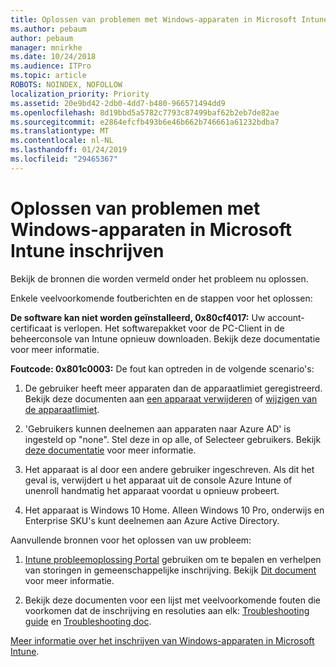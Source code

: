```yaml
---
title: Oplossen van problemen met Windows-apparaten in Microsoft Intune inschrijven
ms.author: pebaum
author: pebaum
manager: mnirkhe
ms.date: 10/24/2018
ms.audience: ITPro
ms.topic: article
ROBOTS: NOINDEX, NOFOLLOW
localization_priority: Priority
ms.assetid: 20e9bd42-2db0-4dd7-b480-966571494dd9
ms.openlocfilehash: 8d19bbd5a5782c7793c87499baf62b2eb7de82ae
ms.sourcegitcommit: e2864efcfb493b6e46b662b746661a61232bdba7
ms.translationtype: MT
ms.contentlocale: nl-NL
ms.lasthandoff: 01/24/2019
ms.locfileid: "29465367"
---
```

# <a name="troubleshoot-issues-with-enrolling-windows-devices-in-microsoft-intune"></a>Oplossen van problemen met Windows-apparaten in Microsoft Intune inschrijven

Bekijk de bronnen die worden vermeld onder het probleem nu oplossen. 
  
Enkele veelvoorkomende foutberichten en de stappen voor het oplossen:
  
 **De software kan niet worden geïnstalleerd, 0x80cf4017:** Uw account-certificaat is verlopen. Het softwarepakket voor de PC-Client in de beheerconsole van Intune opnieuw downloaden. Bekijk deze documentatie voor meer informatie. 
  
 **Foutcode: 0x801c0003:** De fout kan optreden in de volgende scenario's: 
  
1. De gebruiker heeft meer apparaten dan de apparaatlimiet geregistreerd. Bekijk deze documenten aan [een apparaat verwijderen](https://docs.microsoft.com/en-us/intune/devices-wipe) of [wijzigen van de apparaatlimiet](https://docs.microsoft.com/en-us/intune/enrollment-restrictions-set#set-device-limit-restrictions).
    
2. 'Gebruikers kunnen deelnemen aan apparaten naar Azure AD' is ingesteld op "none". Stel deze in op alle, of Selecteer gebruikers. Bekijk [deze documentatie](https://docs.microsoft.com/en-us/azure/active-directory/device-management-azure-portal#configure-device-settings) voor meer informatie. 
    
3. Het apparaat is al door een andere gebruiker ingeschreven. Als dit het geval is, verwijdert u het apparaat uit de console Azure Intune of unenroll handmatig het apparaat voordat u opnieuw probeert.
    
4. Het apparaat is Windows 10 Home. Alleen Windows 10 Pro, onderwijs en Enterprise SKU's kunt deelnemen aan Azure Active Directory.
    
Aanvullende bronnen voor het oplossen van uw probleem:
  
1. [Intune probleemoplossing Portal](https://devicemanagement.microsoft.com/#blade/Microsoft_Intune_DeviceSettings/TroubleshootBlade) gebruiken om te bepalen en verhelpen van storingen in gemeenschappelijke inschrijving. Bekijk [Dit document](https://docs.microsoft.com/en-us/intune/help-desk-operators) voor meer informatie. 
    
2. Bekijk deze documenten voor een lijst met veelvoorkomende fouten die voorkomen dat de inschrijving en resoluties aan elk: [Troubleshooting guide](https://support.microsoft.com/en-us/help/4089533/troubleshooting-windows-device-enrollment-problems-in-microsoft-intune) en [Troubleshooting doc](https://docs.microsoft.com/en-us/intune-classic/troubleshoot/troubleshoot-device-enrollment-in-intune).
    
[Meer informatie over het inschrijven van Windows-apparaten in Microsoft Intune](https://docs.microsoft.com/en-us/intune/windows-enroll).
  

